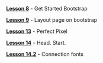 [**Lesson 8**](https://valentindosh.github.io/homework/lesson_8/ "Lesson 8") - Get Started Bootstrap

[**Lesson 9**](https://valentindosh.github.io/homework/lesson_9/ "Lesson 9") - Layout page on bootstrap

[**Lesson 13**](https://valentindosh.github.io/homework/lesson_13/ "Lesson 13") - Perfect Pixel

[**Lesson 14**](https://valentindosh.github.io/homework/lesson_14/src/ "Lesson 14") - Head. Start.

[**Lesson 14.2**](https://valentindosh.github.io/homework/lesson_14.2/ "Lesson 14.2") - Connection fonts

